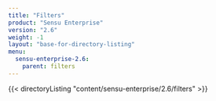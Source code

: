 ```yaml
---
title: "Filters"
product: "Sensu Enterprise"
version: "2.6"
weight: -1
layout: "base-for-directory-listing"
menu:
  sensu-enterprise-2.6:
    parent: filters
---
```


{{< directoryListing "content/sensu-enterprise/2.6/filters" >}}
